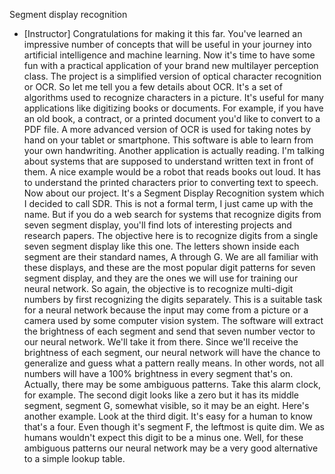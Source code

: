 Segment display recognition
- [Instructor] Congratulations for making it this far. You've learned an impressive number of concepts that will be useful in your journey into artificial intelligence and machine learning. Now it's time to have some fun with a practical application of your brand new multilayer perception class. The project is a simplified version of optical character recognition or OCR. So let me tell you a few details about OCR. It's a set of algorithms used to recognize characters in a picture. It's useful for many applications like digitizing books or documents. For example, if you have an old book, a contract, or a printed document you'd like to convert to a PDF file. A more advanced version of OCR is used for taking notes by hand on your tablet or smartphone. This software is able to learn from your own handwriting. Another application is actually reading. I'm talking about systems that are supposed to understand written text in front of them. A nice example would be a robot that reads books out loud. It has to understand the printed characters prior to converting text to speech. Now about our project. It's a Segment Display Recognition system which I decided to call SDR. This is not a formal term, I just came up with the name. But if you do a web search for systems that recognize digits from seven segment display, you'll find lots of interesting projects and research papers. The objective here is to recognize digits from a single seven segment display like this one. The letters shown inside each segment are their standard names, A through G. We are all familiar with these displays, and these are the most popular digit patterns for seven segment display, and they are the ones we will use for training our neural network. So again, the objective is to recognize multi-digit numbers by first recognizing the digits separately. This is a suitable task for a neural network because the input may come from a picture or a camera used by some computer vision system. The software will extract the brightness of each segment and send that seven number vector to our neural network. We'll take it from there. Since we'll receive the brightness of each segment, our neural network will have the chance to generalize and guess what a pattern really means. In other words, not all numbers will have a 100% brightness in every segment that's on. Actually, there may be some ambiguous patterns. Take this alarm clock, for example. The second digit looks like a zero but it has its middle segment, segment G, somewhat visible, so it may be an eight. Here's another example. Look at the third digit. It's easy for a human to know that's a four. Even though it's segment F, the leftmost is quite dim. We as humans wouldn't expect this digit to be a minus one. Well, for these ambiguous patterns our neural network may be a very good alternative to a simple lookup table.